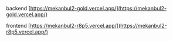 backend 
[https://mekanbul2-gold.vercel.app/](https://mekanbul2-gold.vercel.app/)

frontend
[https://mekanbul2-r8p5.vercel.app/](https://mekanbul2-r8p5.vercel.app/)

